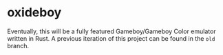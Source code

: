 # oxideboy

Eventually, this will be a fully featured Gameboy/Gameboy Color emulator written in Rust. A previous iteration of this project can be found in the `old` branch.
